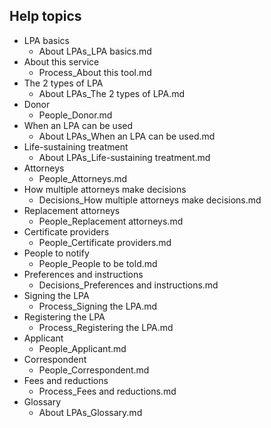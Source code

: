 ## Help topics

* LPA basics
	* About LPAs_LPA basics.md
* About this service
	* Process_About this tool.md
* The 2 types of LPA
	* About LPAs_The 2 types of LPA.md
* Donor
	* People_Donor.md
* When an LPA can be used
	* About LPAs_When an LPA can be used.md
* Life-sustaining treatment
	* About LPAs_Life-sustaining treatment.md
* Attorneys
	* People_Attorneys.md
* How multiple attorneys make decisions
	* Decisions_How multiple attorneys make decisions.md
* Replacement attorneys
	* People_Replacement attorneys.md
* Certificate providers
	* People_Certificate providers.md
* People to notify
	* People_People to be told.md
* Preferences and instructions
	* Decisions_Preferences and instructions.md
* Signing the LPA
	* Process_Signing the LPA.md
* Registering the LPA
	* Process_Registering the LPA.md
* Applicant
	* People_Applicant.md
* Correspondent
	* People_Correspondent.md
* Fees and reductions
	* Process_Fees and reductions.md
* Glossary
	* About LPAs_Glossary.md
